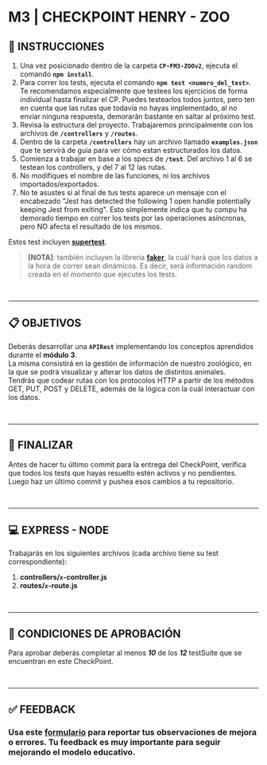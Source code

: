 # **M3 | CHECKPOINT HENRY - ZOO**

## **📌 INSTRUCCIONES**

1. Una vez posicionado dentro de la carpeta **`CP-FM3-ZOOv2`**, ejecuta el comando **`npm install`**.
2. Para correr los tests, ejecuta el comando **`npm test <numero_del_test>`**.
Te recomendamos especialmente que testees los ejercicios de forma individual hasta finalizar el CP. Puedes testearlos todos juntos, pero ten en cuenta que las rutas que todavía no hayas implementado, al no enviar ninguna respuesta, demorarán bastante en saltar al próximo test.
3. Revisa la estructura del proyecto. Trabajaremos principalmente con los archivos de **`/controllers`** y **`/routes`**.
4. Dentro de la carpeta **`/controllers`** hay un archivo llamado **`examples.json`** que te servirá de guía para ver cómo estan estructurados los datos.
5. Comienza a trabajar en base a los specs de **`/test`**. Del archivo 1 al 6 se testean los controllers, y del 7 al 12 las rutas.
6. No modifiques el nombre de las funciones, ni los archivos importados/exportados.
7. No te asustes si al final de tus tests aparece un mensaje con el encabezado "Jest has detected the following 1 open handle potentially keeping Jest from exiting". Esto simplemente indica que tu compu ha demorado tiempo en correr los tests por las operaciones asíncronas, pero NO afecta el resultado de los mismos. 

Estos test incluyen [**supertest**](https://github.com/visionmedia/supertest).

> **[NOTA]**: también incluyen la librería [**faker**](https://fakerjs.dev/guide/usage.html), la cuál hará que los datos a la hora de correr sean dinámicos. Es decir, será información random creada en el momento que ejecutes los tests.

<br />

---

## **📋 OBJETIVOS**

Deberás desarrollar una **`APIRest`** implementando los conceptos aprendidos durante el **módulo 3**.  
La misma consistirá en la gestión de información de nuestro zoológico, en la que se podrá visualizar y alterar los datos de distintos animales.  
Tendrás que codear rutas con los protocolos HTTP a partir de los métodos GET, PUT, POST y DELETE, además de la lógica con la cuál interactuar con los datos.

<br />

---

## **🔎 FINALIZAR**

Antes de hacer tu último commit para la entrega del CheckPoint, verifica que todos los tests que hayas resuelto estén activos y no pendientes. Luego haz un último commit y pushea esos cambios a tu repositorio.

<br />

---

## **💻 EXPRESS - NODE**

Trabajarás en los siguientes archivos (cada archivo tiene su test correspondiente):

1. **controllers/`x`-controller.js**
2. **routes/`x`-route.js**

<br />

---

## **🚀 CONDICIONES DE APROBACIÓN**

Para aprobar deberás completar al menos **_10_** de los **_12_** testSuite que se encuentran en este CheckPoint.

</br >

---

## **✅ FEEDBACK**

### Usa este [**formulario**](https://docs.google.com/forms/d/e/1FAIpQLSfHGK9eRc7N8_qhiOQP9CNkUUNOxwhguf1k9aozP0xJme1-TQ/viewform) para reportar tus observaciones de mejora o errores. Tu feedback es muy importante para seguir mejorando el modelo educativo.
